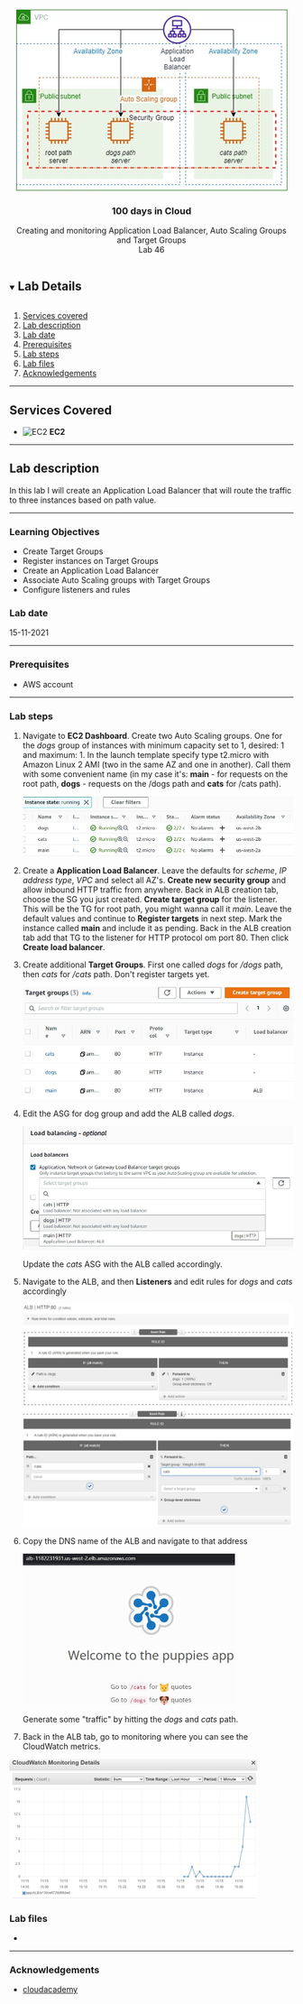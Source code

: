 

<br />

<p align="center">
  <a href="img/">
    <img src="img/lab46_diagram.jpg" alt="cloudofthings" width="481" height="321">
  </a>
  <h3 align="center">100 days in Cloud</h3>
<p align="center">
    Creating and monitoring Application Load Balancer, Auto Scaling Groups and Target Groups
    <br />
    Lab 46
    <br/>
  </p>






</p>

<details open="open">
  <summary><h2 style="display: inline-block">Lab Details</h2></summary>
  <ol>
    <li><a href="#services-covered">Services covered</a>
    <li><a href="#lab-description">Lab description</a></li>
    </li>
    <li><a href="#lab-date">Lab date</a></li>
    <li><a href="#prerequisites">Prerequisites</a></li>    
    <li><a href="#lab-steps">Lab steps</a></li>
    <li><a href="#lab-files">Lab files</a></li>
    <li><a href="#acknowledgements">Acknowledgements</a></li>
  </ol>
</details>

---

## Services Covered
* ![EC2](https://github.com/CloudedThings/100-Days-in-Cloud/blob/main/images/AmazonEC2.png) **EC2**
---

## Lab description

In this lab I will create an Application Load Balancer that will route the traffic to three instances based on path value.

---

### Learning Objectives
* Create Target Groups
* Register instances on Target Groups
* Create an Application Load Balancer
* Associate Auto Scaling groups with Target Groups
* Configure listeners and rules

### Lab date
15-11-2021

---

### Prerequisites
* AWS account


---

### Lab steps
1. Navigate to **EC2 Dashboard**. Create two Auto Scaling groups. One for the *dogs* group of instances with minimum capacity set to 1, desired: 1 and maximum: 1. In the launch template specify type t2.micro with Amazon Linux 2 AMI (two in the same AZ and one in another). Call them with some convenient name (in my case it's: **main** - for requests on the root path, **dogs** - requests on the /dogs path and **cats** for /cats path).

   <img src="img/lab46_instances.jpg" alt="instances" style="zoom:80%;" />

2. Create a **Application Load Balancer**. Leave the defaults for *scheme*, *IP address type*, *VPC* and select all AZ's. **Create new security group** and allow inbound HTTP traffic from anywhere. Back in ALB creation tab, choose the SG you just created. **Create target group** for the listener. This will be the TG for root path, you might wanna call it *main*. Leave the default values and continue to **Register targets** in next step. Mark the instance called **main** and include it as pending. Back in the ALB creation tab add that TG to the listener for HTTP protocol om port 80. Then click **Create load balancer**.

3. Create additional **Target Groups**. First one called *dogs* for */dogs* path, then *cats* for */cats* path. Don't register targets yet.

   <img src="img/lab46_targetgroups.jpg" alt="targetgroups" style="zoom:80%;" />

4. Edit the ASG for dog group and add the ALB called *dogs*.

   <img src="img/lab46_ASG_dogs.jpg" alt="ASG-dogs" style="zoom:80%;" />

   Update the *cats* ASG with the ALB called accordingly.

5. Navigate to the ALB, and then **Listeners** and edit rules for *dogs* and *cats* accordingly

   <img src="img/lab46_alb_rules.jpg" alt="alb_rules" style="zoom:80%;" />

   <img src="img/lab46_alb_rules_cats.jpg" alt="alb_rules_cats" style="zoom:80%;" />

6. Copy the DNS name of the ALB and navigate to that address

   <img src="img/lab46_alb_dns_website.jpg" alt="alb_dns_website" style="zoom:67%;" />

   Generate some "traffic" by hitting the *dogs* and *cats* path. 

7. Back in the ALB tab, go to monitoring where you can see the CloudWatch metrics.

​		<img src="img/lab46_metrics.jpg" alt="metrics" style="zoom:50%;" />


### Lab files
* 
---

### Acknowledgements
* [cloudacademy](https://cloudacademy.com/lab/working-application-load-balancer/?context_id=2654&context_resource=lp)

